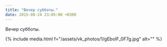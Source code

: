 ```yaml
---
title: "Вечер субботы."
date: 2015-08-24 23:05:00 +0300
---
```


Вечер субботы.

{% include media.html f="/assets/vk_photos/1/gEboIF_0F7g.jpg" alt="" %}
